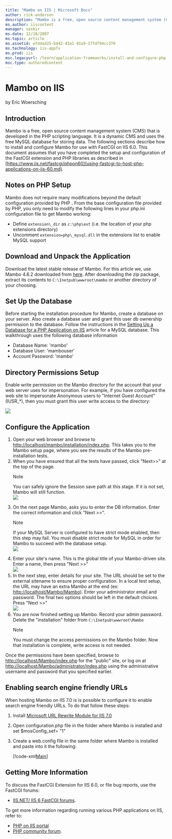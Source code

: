 ```yaml
---
title: "Mambo on IIS | Microsoft Docs"
author: rick-anderson
description: "Mambo is a free, open source content management system (CMS) that is developed in the PHP scripting language. It is a dynamic CMS and uses the free MySQL dat..."
ms.author: iiscontent
manager: soshir
ms.date: 12/18/2007
ms.topic: article
ms.assetid: efd4ad25-b442-43a1-91a9-27fdf94cc370
ms.technology: iis-appfx
ms.prod: iis
msc.legacyurl: /learn/application-frameworks/install-and-configure-php-applications-on-iis/mambo-on-iis
msc.type: authoredcontent
---
```

Mambo on IIS
====================
by Eric Woersching

## Introduction

Mambo is a free, open source content management system (CMS) that is developed in the PHP scripting language. It is a dynamic CMS and uses the free MySQL database for storing data. The following sections describe how to install and configure Mambo for use with FastCGI on IIS 6.0. This document assumes that you have completed the setup and configuration of the FastCGI extension and PHP libraries as described in [https://www.iis.net/fastcgi/phpon60](using-fastcgi-to-host-php-applications-on-iis-60.md).

## Notes on PHP Setup

Mambo does not require many modifications beyond the default configuration provided by PHP **.** From the base configuration file provided by PHP, you only need to modify the following lines in your php.ini configuration file to get Mambo working:

- Define `extension\_dir` as `c:\php\ext` (i.e. the location of your php extensions directory)
- Uncomment `extension=php\_mysql.dll` in the extensions list to enable MySQL support

## Download and Unpack the Application

Download the latest stable release of Mambo. For this article we, use Mambo 4.6.2 downloaded from [here](http://www.source.mambo-foundation.org/content/view/90/63/). After downloading the zip package, extract its contents to `C:\Inetpub\wwwroot\mambo` or another directory of your choosing.

## Set Up the Database

Before starting the installation procedure for Mambo, create a database on your server. Also create a database user and grant this user db ownership permission to the database. Follow the instructions in the [Setting Up a Database for a PHP Application on IIS](../install-and-configure-php-on-iis/setting-up-a-database-for-a-php-application-on-iis.md) article for a MySQL database. This walkthrough uses the following database information

- Database Name: 'mambo'
- Database User: 'mambouser'
- Account Password: 'mambo'

## Directory Permissions Setup

Enable write permission on the Mambo directory for the account that your web server uses for impersonation. For example, if you have configured the web site to impersonate Anonymous users to "Internet Guest Account" (IUSR\_\*), then you must grant this user write access to the directory:

[![](mambo-on-iis/_static/image2.png)](mambo-on-iis/_static/image1.png)

## Configure the Application

1. Open your web browser and browse to [http://localhost/mambo/installation/index.php](http://localhost/mambo/installation/index.php). This takes you to the Mambo setup page, where you see the results of the Mambo pre-installation tests.
2. When you have ensured that all the tests have passed, click "Next&gt;&gt;" at the top of the page.  
    > [!NOTE]
    > You can safely ignore the Session save path at this stage. If it is not set, Mambo will still function.  
    [![](mambo-on-iis/_static/image4.png)](mambo-on-iis/_static/image3.png)
3. On the next page Mambo, asks you to enter the DB information. Enter the correct information and click "Next &gt;&gt;".  
    > [!NOTE]
    >  If your MySQL Server is configured to have strict mode enabled, then this step may fail. You must disable strict mode for MySQL in order for Mambo to succeed with the database setup.  
    [![](mambo-on-iis/_static/image6.png)](mambo-on-iis/_static/image5.png)
4. Enter your site's name. This is the global title of your Mambo-driven site. Enter a name, then press "Next &gt;&gt;"  
    [![](mambo-on-iis/_static/image8.png)](mambo-on-iis/_static/image7.png)
5. In the next step, enter details for your site. The URL should be set to the external sitename to ensure proper configuration. In a local test setup, the URL may have an extra Mambo at the end (ex: [http://localhost/Mambo/Mambo](http://localhost/Mambo/Mambo)). Enter your administrator email and password. The final two options should be left in the default choices. Press "Next &gt;&gt;"  
    [![](mambo-on-iis/_static/image10.png)](mambo-on-iis/_static/image9.png)
6. You are now finished setting up Mambo. Record your admin password. Delete the "installation" folder from `C:\Inetpub\wwwroot\Mambo`  
    > [!NOTE]
    > You must change the access permissions on the Mambo folder. Now that installation is complete, write access is not needed.

Once the permissions have been specified, browse to [http://localhost/Mambo/index.php](http://localhost/Mambo/index.php) for the "public" site, or log on at [http://localhost/Mambo/administrator/index.php](http://localhost/Mambo/administrator/index.php) using the administrative username and password that you specified earlier.

## Enabling search engine friendly URLs

When hosting Mambo on IIS 7.0 is is possible to configure it to enable search engine friendly URLs. To do that follow these steps:

1. Install [Microsoft URL Rewrite Module for IIS 7.0](https://www.iis.net/downloads/microsoft/url-rewrite "URL rewrite module")
2. Open configuration.php file in the folder where Mambo is installed and set $mosConfig\_sef= "1"
3. Create a web.config file in the same folder where Mambo is installed and paste into it the following:  

    [!code-xml[Main](mambo-on-iis/samples/sample1.xml)]

## Getting More Information

To discuss the FastCGI Extension for IIS 6.0, or file bug reports, use the FastCGI forums:

- [IIS.NET/ IIS 6 FastCGI forums](https://forums.iis.net/1103.aspx).

To get more information regarding running various PHP applications on IIS, refer to:

- [PHP on IIS portal](https://php.iis.net/)
- [PHP community forum](https://forums.iis.net/1102.aspx).